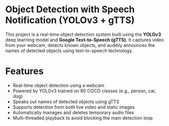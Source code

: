 # Object Detection with Speech Notification (YOLOv3 + gTTS)

This project is a real-time object detection system built using the **YOLOv3** deep learning model and **Google Text-to-Speech (gTTS)**. It captures video from your webcam, detects known objects, and audibly announces the names of detected objects using text-to-speech technology.

# Features

-  Real-time object detection using a webcam
-  Powered by YOLOv3 trained on 80 COCO classes (e.g., person, car, dog)
-  Speaks out names of detected objects using gTTS
-  Supports detection from both live video and static images
-  Automatically manages and deletes temporary audio files
-  Multi-threaded playback to avoid blocking the main detection loop



